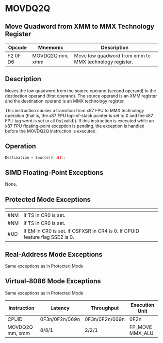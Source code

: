 # MOVDQ2Q
 
## Move Quadword from XMM to MMX Technology Register
 
 
|Opcode|Mnemonic|Description|
|-|-|-|
|F2 0F D6|MOVDQ2Q mm, xmm|Move low quadword from xmm to MMX technology register.|
 
## Description
 
Moves the low quadword from the source operand (second operand) to the destination operand (first operand). The source operand is an XMM register and the destination operand is an MMX technology register.
 
This instruction causes a transition from x87 FPU to MMX technology operation (that is, the x87 FPU top-of-stack pointer is set to 0 and the x87 FPU tag word is set to all 0s [valid]). If this instruction is executed while an x87 FPU floating-point exception is pending, the exception is handled before the MOVDQ2Q instruction is executed.
 
 
## Operation
 
```c
Destination = Source[0..63];

```
 
 
## SIMD Floating-Point Exceptions
 
None.
 
## Protected Mode Exceptions
 
|[]()||
|-|-|
|#NM|If TS in CR0 is set.|
|#NM|If TS in CR0 is set.|
|#UD|If EM in CR0 is set. If OSFXSR in CR4 is 0. If CPUID feature flag SSE2 is 0.|
 
## Real-Address Mode Exceptions
 
Same exceptions as in Protected Mode
 
## Virtual-8086 Mode Exceptions
 
Same exceptions as in Protected Mode
 
|Instruction|Latency|Throughput|Execution Unit|
|-|-|-|-|
|CPUID|0F3n/0F2n/069n|0F3n/0F2n/069n|0F2n|
|MOVDQ2Q mm, xmm|8/8/1|2/2/1|FP_MOVE MMX_ALU|
